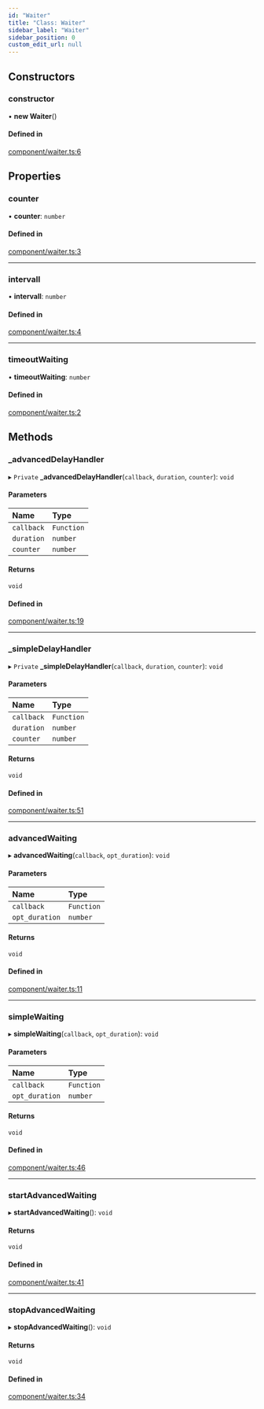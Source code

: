 ```yaml
---
id: "Waiter"
title: "Class: Waiter"
sidebar_label: "Waiter"
sidebar_position: 0
custom_edit_url: null
---
```


## Constructors

### constructor

• **new Waiter**()

#### Defined in

[component/waiter.ts:6](https://github.com/siposdani87/sui-js/blob/ad456a5/src/component/waiter.ts#L6)

## Properties

### counter

• **counter**: `number`

#### Defined in

[component/waiter.ts:3](https://github.com/siposdani87/sui-js/blob/ad456a5/src/component/waiter.ts#L3)

___

### intervall

• **intervall**: `number`

#### Defined in

[component/waiter.ts:4](https://github.com/siposdani87/sui-js/blob/ad456a5/src/component/waiter.ts#L4)

___

### timeoutWaiting

• **timeoutWaiting**: `number`

#### Defined in

[component/waiter.ts:2](https://github.com/siposdani87/sui-js/blob/ad456a5/src/component/waiter.ts#L2)

## Methods

### \_advancedDelayHandler

▸ `Private` **_advancedDelayHandler**(`callback`, `duration`, `counter`): `void`

#### Parameters

| Name | Type |
| :------ | :------ |
| `callback` | `Function` |
| `duration` | `number` |
| `counter` | `number` |

#### Returns

`void`

#### Defined in

[component/waiter.ts:19](https://github.com/siposdani87/sui-js/blob/ad456a5/src/component/waiter.ts#L19)

___

### \_simpleDelayHandler

▸ `Private` **_simpleDelayHandler**(`callback`, `duration`, `counter`): `void`

#### Parameters

| Name | Type |
| :------ | :------ |
| `callback` | `Function` |
| `duration` | `number` |
| `counter` | `number` |

#### Returns

`void`

#### Defined in

[component/waiter.ts:51](https://github.com/siposdani87/sui-js/blob/ad456a5/src/component/waiter.ts#L51)

___

### advancedWaiting

▸ **advancedWaiting**(`callback`, `opt_duration`): `void`

#### Parameters

| Name | Type |
| :------ | :------ |
| `callback` | `Function` |
| `opt_duration` | `number` |

#### Returns

`void`

#### Defined in

[component/waiter.ts:11](https://github.com/siposdani87/sui-js/blob/ad456a5/src/component/waiter.ts#L11)

___

### simpleWaiting

▸ **simpleWaiting**(`callback`, `opt_duration`): `void`

#### Parameters

| Name | Type |
| :------ | :------ |
| `callback` | `Function` |
| `opt_duration` | `number` |

#### Returns

`void`

#### Defined in

[component/waiter.ts:46](https://github.com/siposdani87/sui-js/blob/ad456a5/src/component/waiter.ts#L46)

___

### startAdvancedWaiting

▸ **startAdvancedWaiting**(): `void`

#### Returns

`void`

#### Defined in

[component/waiter.ts:41](https://github.com/siposdani87/sui-js/blob/ad456a5/src/component/waiter.ts#L41)

___

### stopAdvancedWaiting

▸ **stopAdvancedWaiting**(): `void`

#### Returns

`void`

#### Defined in

[component/waiter.ts:34](https://github.com/siposdani87/sui-js/blob/ad456a5/src/component/waiter.ts#L34)
